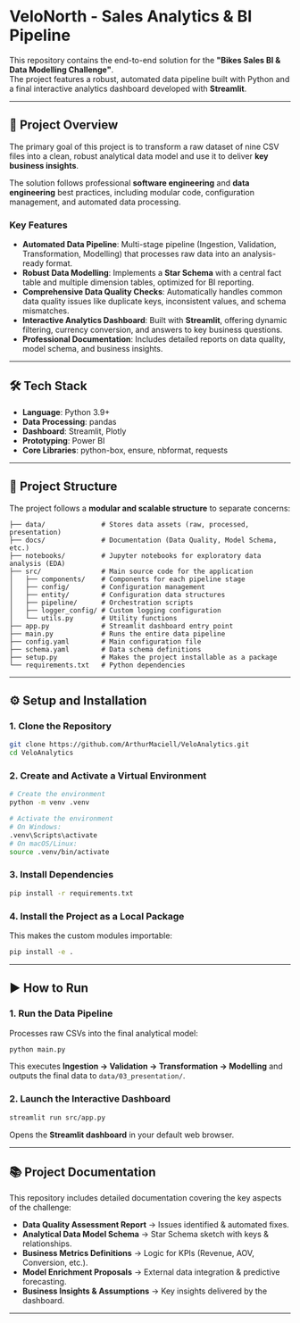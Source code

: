 # VeloNorth - Sales Analytics & BI Pipeline

This repository contains the end-to-end solution for the **"Bikes Sales BI & Data Modelling Challenge"**.  
The project features a robust, automated data pipeline built with Python and a final interactive analytics dashboard developed with **Streamlit**.

---

## 🚀 Project Overview
The primary goal of this project is to transform a raw dataset of nine CSV files into a clean, robust analytical data model and use it to deliver **key business insights**.  

The solution follows professional **software engineering** and **data engineering** best practices, including modular code, configuration management, and automated data processing.

### Key Features
- **Automated Data Pipeline**: Multi-stage pipeline (Ingestion, Validation, Transformation, Modelling) that processes raw data into an analysis-ready format.  
- **Robust Data Modelling**: Implements a **Star Schema** with a central fact table and multiple dimension tables, optimized for BI reporting.  
- **Comprehensive Data Quality Checks**: Automatically handles common data quality issues like duplicate keys, inconsistent values, and schema mismatches.  
- **Interactive Analytics Dashboard**: Built with **Streamlit**, offering dynamic filtering, currency conversion, and answers to key business questions.  
- **Professional Documentation**: Includes detailed reports on data quality, model schema, and business insights.  

---

## 🛠️ Tech Stack
- **Language**: Python 3.9+  
- **Data Processing**: pandas  
- **Dashboard**: Streamlit, Plotly  
- **Prototyping**: Power BI  
- **Core Libraries**: python-box, ensure, nbformat, requests  

---

## 📂 Project Structure
The project follows a **modular and scalable structure** to separate concerns:

```
├── data/              # Stores data assets (raw, processed, presentation)
├── docs/              # Documentation (Data Quality, Model Schema, etc.)
├── notebooks/         # Jupyter notebooks for exploratory data analysis (EDA)
├── src/               # Main source code for the application
│   ├── components/    # Components for each pipeline stage
│   ├── config/        # Configuration management
│   ├── entity/        # Configuration data structures
│   ├── pipeline/      # Orchestration scripts
│   ├── logger_config/ # Custom logging configuration
│   └── utils.py       # Utility functions
├── app.py             # Streamlit dashboard entry point
├── main.py            # Runs the entire data pipeline
├── config.yaml        # Main configuration file
├── schema.yaml        # Data schema definitions
├── setup.py           # Makes the project installable as a package
└── requirements.txt   # Python dependencies
```

---

## ⚙️ Setup and Installation

### 1. Clone the Repository
```bash
git clone https://github.com/ArthurMaciell/VeloAnalytics.git
cd VeloAnalytics
```

### 2. Create and Activate a Virtual Environment
```bash
# Create the environment
python -m venv .venv

# Activate the environment
# On Windows:
.venv\Scripts\activate
# On macOS/Linux:
source .venv/bin/activate
```

### 3. Install Dependencies
```bash
pip install -r requirements.txt
```

### 4. Install the Project as a Local Package
This makes the custom modules importable:
```bash
pip install -e .
```

---

## ▶️ How to Run

### 1. Run the Data Pipeline
Processes raw CSVs into the final analytical model:
```bash
python main.py
```
This executes **Ingestion → Validation → Transformation → Modelling** and outputs the final data to `data/03_presentation/`.

### 2. Launch the Interactive Dashboard
```bash
streamlit run src/app.py
```
Opens the **Streamlit dashboard** in your default web browser.

---

## 📚 Project Documentation
This repository includes detailed documentation covering the key aspects of the challenge:

- **Data Quality Assessment Report** → Issues identified & automated fixes.  
- **Analytical Data Model Schema** → Star Schema sketch with keys & relationships.  
- **Business Metrics Definitions** → Logic for KPIs (Revenue, AOV, Conversion, etc.).  
- **Model Enrichment Proposals** → External data integration & predictive forecasting.  
- **Business Insights & Assumptions** → Key insights delivered by the dashboard.  

---
